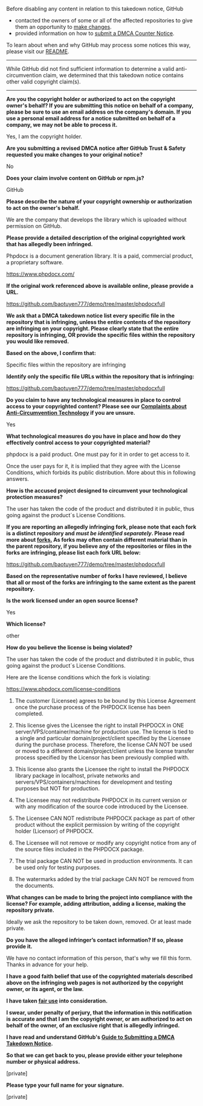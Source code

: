 Before disabling any content in relation to this takedown notice, GitHub
- contacted the owners of some or all of the affected repositories to give them an opportunity to [make changes](https://docs.github.com/en/github/site-policy/dmca-takedown-policy#a-how-does-this-actually-work).
- provided information on how to [submit a DMCA Counter Notice](https://docs.github.com/en/articles/guide-to-submitting-a-dmca-counter-notice).

To learn about when and why GitHub may process some notices this way, please visit our [README](https://github.com/github/dmca/blob/master/README.md#anatomy-of-a-takedown-notice).

---

While GitHub did not find sufficient information to determine a valid anti-circumvention claim, we determined that this takedown notice contains other valid copyright claim(s).

---

**Are you the copyright holder or authorized to act on the copyright owner's behalf? If you are submitting this notice on behalf of a company, please be sure to use an email address on the company's domain. If you use a personal email address for a notice submitted on behalf of a company, we may not be able to process it.**

Yes, I am the copyright holder.

**Are you submitting a revised DMCA notice after GitHub Trust & Safety requested you make changes to your original notice?**

No

**Does your claim involve content on GitHub or npm.js?**

GitHub

**Please describe the nature of your copyright ownership or authorization to act on the owner's behalf.**

We are the company that develops the library which is uploaded without permission on GitHub.

**Please provide a detailed description of the original copyrighted work that has allegedly been infringed.**

Phpdocx is a document generation library. It is a paid, commercial product, a proprietary software.

https://www.phpdocx.com/

**If the original work referenced above is available online, please provide a URL.**

https://github.com/baotuyen777/demo/tree/master/phpdocxfull

**We ask that a DMCA takedown notice list every specific file in the repository that is infringing, unless the entire contents of the repository are infringing on your copyright. Please clearly state that the entire repository is infringing, OR provide the specific files within the repository you would like removed.**

**Based on the above, I confirm that:**

Specific files within the repository are infringing

**Identify only the specific file URLs within the repository that is infringing:**

https://github.com/baotuyen777/demo/tree/master/phpdocxfull

**Do you claim to have any technological measures in place to control access to your copyrighted content? Please see our <a href="https://docs.github.com/articles/guide-to-submitting-a-dmca-takedown-notice#complaints-about-anti-circumvention-technology">Complaints about Anti-Circumvention Technology</a> if you are unsure.**

Yes

**What technological measures do you have in place and how do they effectively control access to your copyrighted material?**

phpdocx is a paid product. One must pay for it in order to get access to it.

Once the user pays for it, it is implied that they agree with the License Conditions, which forbids its public distribution. More about this in following answers.

**How is the accused project designed to circumvent your technological protection measures?**

The user has taken the code of the product and distributed it in public, thus going against the product´s License Conditions.

**If you are reporting an allegedly infringing fork, please note that each fork is a distinct repository and <i>must be identified separately</i>. Please read more about <a href="https://docs.github.com/articles/dmca-takedown-policy#b-what-about-forks-or-whats-a-fork">forks.</a> As forks may often contain different material than in the parent repository, if you believe any of the repositories or files in the forks are infringing, please list each fork URL below:**

https://github.com/baotuyen777/demo/tree/master/phpdocxfull

**Based on the representative number of forks I have reviewed, I believe that all or most of the forks are infringing to the same extent as the parent repository.**

**Is the work licensed under an open source license?**

Yes

**Which license?**

other

**How do you believe the license is being violated?**

The user has taken the code of the product and distributed it in public, thus going against the product´s License Conditions.

Here are the license conditions which the fork is violating:

https://www.phpdocx.com/license-conditions

1. The customer (Licensee) agrees to be bound by this License Agreement once the purchase process of the PHPDOCX license has been completed.
   
4. This license gives the Licensee the right to install PHPDOCX in ONE server/VPS/container/machine for production use. The license is tied to a single and particular domain/project/client specified by the Licensee during the purchase process. Therefore, the license CAN NOT be used or moved to a different domain/project/client unless the license transfer process specified by the Licensor has been previously complied with.
   
5. This license also grants the Licensee the right to install the PHPDOCX library package in localhost, private networks and servers/VPS/containers/machines for development and testing purposes but NOT for production.
   
6. The Licensee may not redistribute PHPDOCX in its current version or with any modification of the source code introduced by the Licensee.
   
7. The Licensee CAN NOT redistribute PHPDOCX package as part of other product without the explicit permission by writing of the copyright holder (Licensor) of PHPDOCX.
   
8. The Licensee will not remove or modify any copyright notice from any of the source files included in the PHPDOCX package.
   
10. The trial package CAN NOT be used in production environments. It can be used only for testing purposes.
    
11. The watermarks added by the trial package CAN NOT be removed from the documents.

**What changes can be made to bring the project into compliance with the license? For example, adding attribution, adding a license, making the repository private.**

Ideally we ask the repository to be taken down, removed. Or at least made private.

**Do you have the alleged infringer’s contact information? If so, please provide it.**

We have no contact information of this person, that's why we fill this form. Thanks in advance for your help.

**I have a good faith belief that use of the copyrighted materials described above on the infringing web pages is not authorized by the copyright owner, or its agent, or the law.**

**I have taken <a href="https://www.lumendatabase.org/topics/22">fair use</a> into consideration.**

**I swear, under penalty of perjury, that the information in this notification is accurate and that I am the copyright owner, or am authorized to act on behalf of the owner, of an exclusive right that is allegedly infringed.**

**I have read and understand GitHub's <a href="https://docs.github.com/articles/guide-to-submitting-a-dmca-takedown-notice/">Guide to Submitting a DMCA Takedown Notice</a>.**

**So that we can get back to you, please provide either your telephone number or physical address.**

[private]

**Please type your full name for your signature.**

[private]
